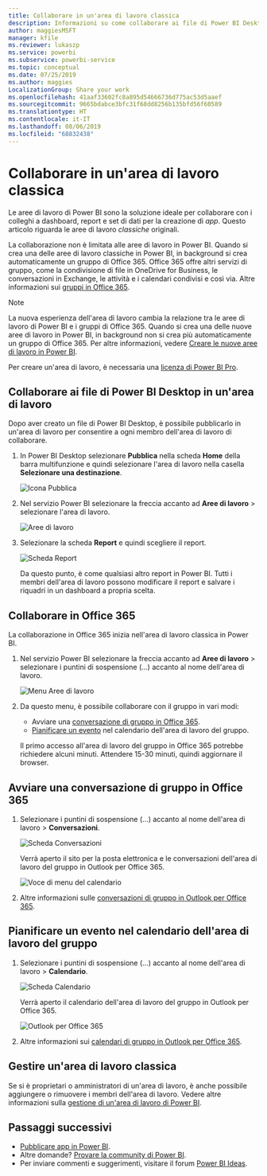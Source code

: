 ```yaml
---
title: Collaborare in un'area di lavoro classica
description: Informazioni su come collaborare ai file di Power BI Desktop nell'area di lavoro e con i servizi di Office 365, ad esempio la condivisione di file in OneDrive for Business, le conversazioni in Exchange, il calendario e le attività.
author: maggiesMSFT
manager: kfile
ms.reviewer: lukaszp
ms.service: powerbi
ms.subservice: powerbi-service
ms.topic: conceptual
ms.date: 07/25/2019
ms.author: maggies
LocalizationGroup: Share your work
ms.openlocfilehash: 41aaf33602fc8a895d54666736d775ac53d5aaef
ms.sourcegitcommit: 9665bdabce3bfc31f68dd8256b135bfd56f60589
ms.translationtype: HT
ms.contentlocale: it-IT
ms.lasthandoff: 08/06/2019
ms.locfileid: "68832438"
---
```

# <a name="collaborate-in-a-classic-workspace"></a>Collaborare in un'area di lavoro classica
Le aree di lavoro di Power BI sono la soluzione ideale per collaborare con i colleghi a dashboard, report e set di dati per la creazione di *app*. Questo articolo riguarda le aree di lavoro *classiche* originali.  

La collaborazione non è limitata alle aree di lavoro in Power BI. Quando si crea una delle aree di lavoro classiche in Power BI, in background si crea automaticamente un gruppo di Office 365. Office 365 offre altri servizi di gruppo, come la condivisione di file in OneDrive for Business, le conversazioni in Exchange, le attività e i calendari condivisi e così via. Altre informazioni sui [gruppi in Office 365](https://support.office.com/article/Create-a-group-in-Office-365-7124dc4c-1de9-40d4-b096-e8add19209e9).

> [!NOTE]
> La nuova esperienza dell'area di lavoro cambia la relazione tra le aree di lavoro di Power BI e i gruppi di Office 365. Quando si crea una delle nuove aree di lavoro in Power BI, in background non si crea più automaticamente un gruppo di Office 365. Per altre informazioni, vedere [Creare le nuove aree di lavoro in Power BI](service-create-the-new-workspaces.md).

Per creare un'area di lavoro, è necessaria una [licenza di Power BI Pro](service-features-license-type.md).

## <a name="collaborate-on-power-bi-desktop-files-in-a-workspace"></a>Collaborare ai file di Power BI Desktop in un'area di lavoro
Dopo aver creato un file di Power BI Desktop, è possibile pubblicarlo in un'area di lavoro per consentire a ogni membro dell'area di lavoro di collaborare.

1. In Power BI Desktop selezionare **Pubblica** nella scheda **Home** della barra multifunzione e quindi selezionare l'area di lavoro nella casella **Selezionare una destinazione**.
   
    ![Icona Pubblica](media/service-collaborate-power-bi-workspace/power-bi-group-publish-pbix.png)
2. Nel servizio Power BI selezionare la freccia accanto ad **Aree di lavoro** > selezionare l'area di lavoro.
   
    ![Aree di lavoro](media/service-collaborate-power-bi-workspace/power-bi-workspace-nav-arrow.png)
3. Selezionare la scheda **Report** e quindi scegliere il report.
   
    ![Scheda Report](media/service-collaborate-power-bi-workspace/power-bi-workspace-report.png)
   
    Da questo punto, è come qualsiasi altro report in Power BI. Tutti i membri dell'area di lavoro possono modificare il report e salvare i riquadri in un dashboard a propria scelta.

## <a name="collaborate-in-office-365"></a>Collaborare in Office 365
La collaborazione in Office 365 inizia nell'area di lavoro classica in Power BI.

1. Nel servizio Power BI selezionare la freccia accanto ad **Aree di lavoro** > selezionare i puntini di sospensione (…) accanto al nome dell'area di lavoro. 
   
   ![Menu Aree di lavoro](media/service-collaborate-power-bi-workspace/power-bi-app-ellipsis.png)
2. Da questo menu, è possibile collaborare con il gruppo in vari modi: 
   
   * Avviare una [conversazione di gruppo in Office 365](#have-a-group-conversation-in-office-365).
   * [Pianificare un evento](#schedule-an-event-on-the-group-workspace-calendar) nel calendario dell'area di lavoro del gruppo.
   
   Il primo accesso all'area di lavoro del gruppo in Office 365 potrebbe richiedere alcuni minuti. Attendere 15-30 minuti, quindi aggiornare il browser.

## <a name="have-a-group-conversation-in-office-365"></a>Avviare una conversazione di gruppo in Office 365
1. Selezionare i puntini di sospensione (…) accanto al nome dell'area di lavoro \> **Conversazioni**. 
   
    ![Scheda Conversazioni](media/service-collaborate-power-bi-workspace/power-bi-app-ellipsis.png)
   
   Verrà aperto il sito per la posta elettronica e le conversazioni dell'area di lavoro del gruppo in Outlook per Office 365.
   
   ![Voce di menu del calendario](media/service-collaborate-power-bi-workspace/pbi_grps_o365convo.png)
2. Altre informazioni sulle [conversazioni di gruppo in Outlook per Office 365](https://support.office.com/Article/Have-a-group-conversation-a0482e24-a769-4e39-a5ba-a7c56e828b22).

## <a name="schedule-an-event-on-the-group-workspace-calendar"></a>Pianificare un evento nel calendario dell'area di lavoro del gruppo
1. Selezionare i puntini di sospensione (…) accanto al nome dell'area di lavoro \> **Calendario**. 
   
   ![Scheda Calendario](media/service-collaborate-power-bi-workspace/power-bi-app-ellipsis.png)
   
   Verrà aperto il calendario dell'area di lavoro del gruppo in Outlook per Office 365.
   
   ![Outlook per Office 365](media/service-collaborate-power-bi-workspace/pbi_grps_o365_calendar.png)
2. Altre informazioni sui [calendari di gruppo in Outlook per Office 365](https://support.office.com/Article/Add-edit-and-subscribe-to-group-events-0cf1ad68-1034-4306-b367-d75e9818376a).

## <a name="manage-a-classic-workspace"></a>Gestire un'area di lavoro classica
Se si è proprietari o amministratori di un'area di lavoro, è anche possibile aggiungere o rimuovere i membri dell'area di lavoro. Vedere altre informazioni sulla [gestione di un'area di lavoro di Power BI](service-manage-app-workspace-in-power-bi-and-office-365.md).

## <a name="next-steps"></a>Passaggi successivi
* [Pubblicare app in Power BI](service-create-distribute-apps.md).
* Altre domande? [Provare la community di Power BI](http://community.powerbi.com/).
* Per inviare commenti e suggerimenti, visitare il forum [Power BI Ideas](https://ideas.powerbi.com/forums/265200-power-bi).

